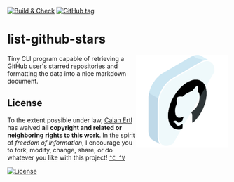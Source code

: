 [![Build & Check][gh-bnc-shield]][gh-bnc-url]
[![GitHub tag][tag-shield]][tag-url]

# list-github-stars

<img src="icon.svg" height="210px" align="right"/>

Tiny CLI program capable of retrieving a GitHub user's starred repositories and
formatting the data into a nice markdown document.

[gh-bnc-shield]: https://img.shields.io/github/workflow/status/caian-org/list-github-stars/build-many?label=build&logo=github&style=flat-square
[gh-bnc-url]: https://github.com/caian-org/list-github-stars/actions/workflows/build-many.yml

[tag-shield]: https://img.shields.io/github/tag/caian-org/list-github-stars.svg?logo=git&logoColor=FFF&style=flat-square
[tag-url]: https://github.com/caian-org/list-github-stars/releases


## License

To the extent possible under law, [Caian Ertl][me] has waived __all copyright
and related or neighboring rights to this work__. In the spirit of _freedom of
information_, I encourage you to fork, modify, change, share, or do whatever
you like with this project! [`^C ^V`][kopimi]

[![License][cc-shield]][cc-url]

[me]: https://github.com/upsetbit
[cc-shield]: https://forthebadge.com/images/badges/cc-0.svg
[cc-url]: http://creativecommons.org/publicdomain/zero/1.0

[kopimi]: https://kopimi.com
